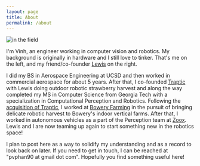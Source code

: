 ```yaml
---
layout: page
title: About
permalink: /about
---
```


![in the field](assets/img/vinhlewis.jpg)

I'm Vinh, an engineer working in computer vision and robotics.
My background is originally in hardware and I still love to tinker.
That's me on the left, and my friend/co-founder [Lewis](https://twitter.com/lewisdotai) on the right.


I did my BS in Aerospace Engineering at UCSD and then worked in commercial aerospace for about 5 years.
After that, I co-founded [Traptic](https://www.traptic.com/) with Lewis doing outdoor robotic strawberry harvest and along the way completed my MS in Computer Science from Georgia Tech with a specialization in Computational Perception and Robotics.
Following the [acquisition of Traptic](https://techcrunch.com/2022/02/16/following-acquisition-by-bowery-traptics-strawberry-picking-robotics-move-into-vertical-farming/), I worked at [Bowery Farming](https://boweryfarming.com/) in the pursuit of bringing delicate robotic harvest to Bowery's indoor vertical farms.
After that, I worked in autonomous vehicles as a part of the Perception team at [Zoox](https://zoox.com/).
Lewis and I are now teaming up again to start something new in the robotics space!


I plan to post here as a way to solidify my understanding and as a record to look back on later.
If you need to get in touch, I can be reached at "pvphan90 at gmail dot com".
Hopefully you find something useful here!

